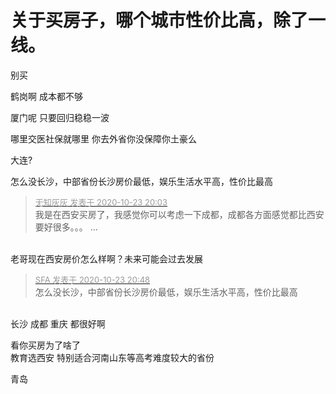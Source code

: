 # 关于买房子，哪个城市性价比高，除了一线。


别买

鹤岗啊 成本都不够

厦门呢 只要回归稳稳一波

哪里交医社保就哪里 你去外省你没保障你土豪么

大连?

怎么没长沙，中部省份长沙房价最低，娱乐生活水平高，性价比最高

<div class="quote"><blockquote><font size="2"><a href="https://www.hostloc.com/forum.php?mod=redirect&amp;goto=findpost&amp;pid=9342922&amp;ptid=757730" target="_blank"><font color="#999999">无知灰灰 发表于 2020-10-23 20:03</font></a></font><br />
我是在西安买房了，我感觉你可以考虑一下成都，成都各方面感觉都比西安要好很多。。。 ...</blockquote></div><br />
老哥现在西安房价怎么样啊？未来可能会过去发展

<div class="quote"><blockquote><font size="2"><a href="https://www.hostloc.com/forum.php?mod=redirect&amp;goto=findpost&amp;pid=9343153&amp;ptid=757730" target="_blank"><font color="#999999">SFA 发表于 2020-10-23 20:48</font></a></font><br />
怎么没长沙，中部省份长沙房价最低，娱乐生活水平高，性价比最高</blockquote></div><br />
长沙 成都 重庆 都很好啊

看你买房为了啥了&nbsp;&nbsp;<br />
教育选西安 特别适合河南山东等高考难度较大的省份

青岛
